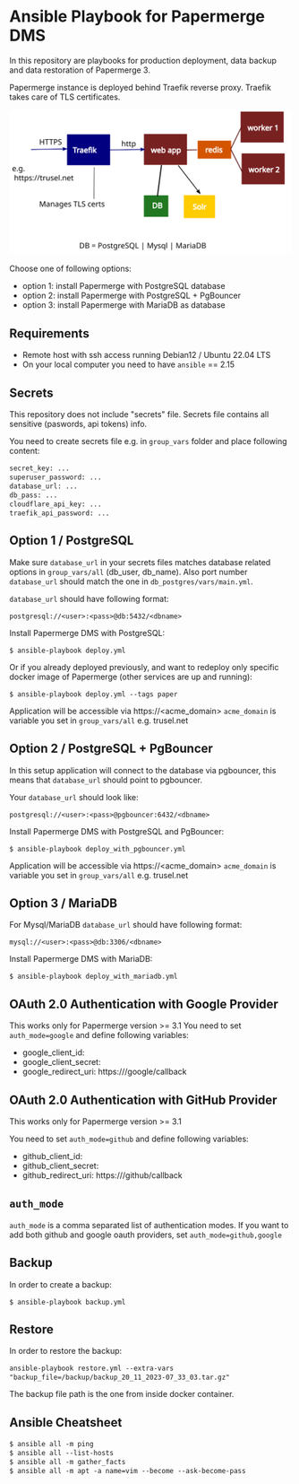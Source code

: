 # Ansible Playbook for Papermerge DMS

In this repository are playbooks for production deployment, data backup and
data restoration of Papermerge 3.

Papermerge instance is deployed behind Traefik reverse proxy.
Traefik takes care of TLS certificates.

![](./images/production.svg)


Choose one of following options:

- option 1: install Papermerge with PostgreSQL database
- option 2: install Papermerge with PostgreSQL + PgBouncer
- option 3: install Papermerge with MariaDB as database


## Requirements

- Remote host with ssh access running Debian12 / Ubuntu 22.04 LTS
- On your local computer you need to have `ansible` == 2.15

## Secrets

This repository does not include "secrets" file.
Secrets file contains all sensitive (paswords, api tokens) info.

You need to create secrets file e.g. in `group_vars` folder
and place following content:


	secret_key: ...
	superuser_password: ...
	database_url: ...
	db_pass: ...
	cloudflare_api_key: ...
	traefik_api_password: ...


## Option 1 / PostgreSQL

Make sure `database_url` in your secrets files matches database related
options in `group_vars/all` (db_user, db_name). Also port number `database_url`
should match the one in `db_postgres/vars/main.yml`.

`database_url` should have following format:

	postgresql://<user>:<pass>@db:5432/<dbname>

Install Papermerge DMS with PostgreSQL:

```
$ ansible-playbook deploy.yml
```

Or if you already deployed previously, and want to redeploy only specific docker image
of Papermerge (other services are up and running):

```
$ ansible-playbook deploy.yml --tags paper
```

Application will be accessible via https://<acme_domain>
`acme_domain` is variable you set in `group_vars/all` e.g. trusel.net

## Option 2 / PostgreSQL + PgBouncer

In this setup application will connect to the database via pgbouncer, this
means that `database_url` should point to pgbouncer.

Your `database_url` should look like:

	postgresql://<user>:<pass>@pgbouncer:6432/<dbname>


Install Papermerge DMS with PostgreSQL and PgBouncer:

```
$ ansible-playbook deploy_with_pgbouncer.yml
```

Application will be accessible via https://<acme_domain>
`acme_domain` is variable you set in `group_vars/all` e.g. trusel.net


## Option 3 / MariaDB

For Mysql/MariaDB `database_url` should have following format:

	mysql://<user>:<pass>@db:3306/<dbname>


Install Papermerge DMS with MariaDB:

```
$ ansible-playbook deploy_with_mariadb.yml
```

## OAuth 2.0 Authentication with Google Provider

This works only for Papermerge version >= 3.1
You need to set `auth_mode=google` and define following variables:

- google_client_id: <oauth2 client id>
- google_client_secret: <oauth2 client secret>
- google_redirect_uri: https://<your-domain>/google/callback

## OAuth 2.0 Authentication with GitHub Provider

This works only for Papermerge version >= 3.1

You need to set `auth_mode=github` and define following variables:

- github_client_id: <oauth2 client id>
- github_client_secret: <oauth2 client secret>
- github_redirect_uri: https://<your-domain>/github/callback


## `auth_mode`

`auth_mode` is a comma separated list of authentication modes.
If you want to add both github and google oauth providers, set
`auth_mode=github,google`

## Backup

In order to create a backup:

```
$ ansible-playbook backup.yml
```

## Restore


In order to restore the backup:

```
ansible-playbook restore.yml --extra-vars "backup_file=/backup/backup_20_11_2023-07_33_03.tar.gz"
```

The backup file path is the one from inside docker container.


## Ansible Cheatsheet

```
$ ansible all -m ping
$ ansible all --list-hosts
$ ansible all -m gather_facts
$ ansible all -m apt -a name=vim --become --ask-become-pass
```